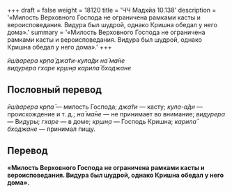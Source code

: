 +++
draft = false
weight = 18120
title = 'ЧЧ Мадхйа 10.138'
description = '«Милость Верховного Господа не ограничена рамками касты и вероисповедания. Видура был шудрой, однако Кришна обедал у него дома».'
summary = '«Милость Верховного Господа не ограничена рамками касты и вероисповедания. Видура был шудрой, однако Кришна обедал у него дома».'
+++

_ӣш́варера кр̣па̄ джа̄ти-кула̄ди на̄ ма̄не  
видурера гхаре кр̣шн̣а карила̄ бходжане_

## Пословный перевод

_ӣш́варера_ _кр̣па̄_ — милость Господа; _джа̄ти_ — касту; _кула_\-_а̄ди_ — происхождение и т. д.; _на̄_ _ма̄не_ — не принимает во внимание; _видурера_ — Видуры; _гхаре_ — в доме; _кр̣шн̣а_ — Господь Кришна; _карила̄_ _бходжане_ — принимал пищу.

## Перевод

**«Милость Верховного Господа не ограничена рамками касты и вероисповедания. Видура был шудрой, однако Кришна обедал у него дома».**
